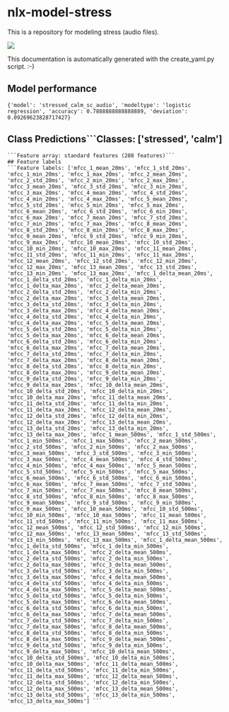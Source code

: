 # nlx-model-stress 
This is a repository for modeling stress (audio files). 

![](https://media.giphy.com/media/l3V0x6kdXUW9M4ONq/giphy.gif)

This documentation is automatically generated with the create_yaml.py script. :-) 
## Model performance 
```{'model': 'stressed_calm_sc_audio', 'modeltype': 'logistic regression', 'accuracy': 0.7888888888888889, 'deviation': 0.09269623828717427}```
## Class Predictions```Classes: ['stressed', 'calm'] 
```## Feature array 
```Feature array: standard features (208 features)``` 
## Feature labels 
```Feature labels: ['mfcc_1_mean_20ms', 'mfcc_1_std_20ms', 'mfcc_1_min_20ms', 'mfcc_1_max_20ms', 'mfcc_2_mean_20ms', 'mfcc_2_std_20ms', 'mfcc_2_min_20ms', 'mfcc_2_max_20ms', 'mfcc_3_mean_20ms', 'mfcc_3_std_20ms', 'mfcc_3_min_20ms', 'mfcc_3_max_20ms', 'mfcc_4_mean_20ms', 'mfcc_4_std_20ms', 'mfcc_4_min_20ms', 'mfcc_4_max_20ms', 'mfcc_5_mean_20ms', 'mfcc_5_std_20ms', 'mfcc_5_min_20ms', 'mfcc_5_max_20ms', 'mfcc_6_mean_20ms', 'mfcc_6_std_20ms', 'mfcc_6_min_20ms', 'mfcc_6_max_20ms', 'mfcc_7_mean_20ms', 'mfcc_7_std_20ms', 'mfcc_7_min_20ms', 'mfcc_7_max_20ms', 'mfcc_8_mean_20ms', 'mfcc_8_std_20ms', 'mfcc_8_min_20ms', 'mfcc_8_max_20ms', 'mfcc_9_mean_20ms', 'mfcc_9_std_20ms', 'mfcc_9_min_20ms', 'mfcc_9_max_20ms', 'mfcc_10_mean_20ms', 'mfcc_10_std_20ms', 'mfcc_10_min_20ms', 'mfcc_10_max_20ms', 'mfcc_11_mean_20ms', 'mfcc_11_std_20ms', 'mfcc_11_min_20ms', 'mfcc_11_max_20ms', 'mfcc_12_mean_20ms', 'mfcc_12_std_20ms', 'mfcc_12_min_20ms', 'mfcc_12_max_20ms', 'mfcc_13_mean_20ms', 'mfcc_13_std_20ms', 'mfcc_13_min_20ms', 'mfcc_13_max_20ms', 'mfcc_1_delta_mean_20ms', 'mfcc_1_delta_std_20ms', 'mfcc_1_delta_min_20ms', 'mfcc_1_delta_max_20ms', 'mfcc_2_delta_mean_20ms', 'mfcc_2_delta_std_20ms', 'mfcc_2_delta_min_20ms', 'mfcc_2_delta_max_20ms', 'mfcc_3_delta_mean_20ms', 'mfcc_3_delta_std_20ms', 'mfcc_3_delta_min_20ms', 'mfcc_3_delta_max_20ms', 'mfcc_4_delta_mean_20ms', 'mfcc_4_delta_std_20ms', 'mfcc_4_delta_min_20ms', 'mfcc_4_delta_max_20ms', 'mfcc_5_delta_mean_20ms', 'mfcc_5_delta_std_20ms', 'mfcc_5_delta_min_20ms', 'mfcc_5_delta_max_20ms', 'mfcc_6_delta_mean_20ms', 'mfcc_6_delta_std_20ms', 'mfcc_6_delta_min_20ms', 'mfcc_6_delta_max_20ms', 'mfcc_7_delta_mean_20ms', 'mfcc_7_delta_std_20ms', 'mfcc_7_delta_min_20ms', 'mfcc_7_delta_max_20ms', 'mfcc_8_delta_mean_20ms', 'mfcc_8_delta_std_20ms', 'mfcc_8_delta_min_20ms', 'mfcc_8_delta_max_20ms', 'mfcc_9_delta_mean_20ms', 'mfcc_9_delta_std_20ms', 'mfcc_9_delta_min_20ms', 'mfcc_9_delta_max_20ms', 'mfcc_10_delta_mean_20ms', 'mfcc_10_delta_std_20ms', 'mfcc_10_delta_min_20ms', 'mfcc_10_delta_max_20ms', 'mfcc_11_delta_mean_20ms', 'mfcc_11_delta_std_20ms', 'mfcc_11_delta_min_20ms', 'mfcc_11_delta_max_20ms', 'mfcc_12_delta_mean_20ms', 'mfcc_12_delta_std_20ms', 'mfcc_12_delta_min_20ms', 'mfcc_12_delta_max_20ms', 'mfcc_13_delta_mean_20ms', 'mfcc_13_delta_std_20ms', 'mfcc_13_delta_min_20ms', 'mfcc_13_delta_max_20ms', 'mfcc_1_mean_500ms', 'mfcc_1_std_500ms', 'mfcc_1_min_500ms', 'mfcc_1_max_500ms', 'mfcc_2_mean_500ms', 'mfcc_2_std_500ms', 'mfcc_2_min_500ms', 'mfcc_2_max_500ms', 'mfcc_3_mean_500ms', 'mfcc_3_std_500ms', 'mfcc_3_min_500ms', 'mfcc_3_max_500ms', 'mfcc_4_mean_500ms', 'mfcc_4_std_500ms', 'mfcc_4_min_500ms', 'mfcc_4_max_500ms', 'mfcc_5_mean_500ms', 'mfcc_5_std_500ms', 'mfcc_5_min_500ms', 'mfcc_5_max_500ms', 'mfcc_6_mean_500ms', 'mfcc_6_std_500ms', 'mfcc_6_min_500ms', 'mfcc_6_max_500ms', 'mfcc_7_mean_500ms', 'mfcc_7_std_500ms', 'mfcc_7_min_500ms', 'mfcc_7_max_500ms', 'mfcc_8_mean_500ms', 'mfcc_8_std_500ms', 'mfcc_8_min_500ms', 'mfcc_8_max_500ms', 'mfcc_9_mean_500ms', 'mfcc_9_std_500ms', 'mfcc_9_min_500ms', 'mfcc_9_max_500ms', 'mfcc_10_mean_500ms', 'mfcc_10_std_500ms', 'mfcc_10_min_500ms', 'mfcc_10_max_500ms', 'mfcc_11_mean_500ms', 'mfcc_11_std_500ms', 'mfcc_11_min_500ms', 'mfcc_11_max_500ms', 'mfcc_12_mean_500ms', 'mfcc_12_std_500ms', 'mfcc_12_min_500ms', 'mfcc_12_max_500ms', 'mfcc_13_mean_500ms', 'mfcc_13_std_500ms', 'mfcc_13_min_500ms', 'mfcc_13_max_500ms', 'mfcc_1_delta_mean_500ms', 'mfcc_1_delta_std_500ms', 'mfcc_1_delta_min_500ms', 'mfcc_1_delta_max_500ms', 'mfcc_2_delta_mean_500ms', 'mfcc_2_delta_std_500ms', 'mfcc_2_delta_min_500ms', 'mfcc_2_delta_max_500ms', 'mfcc_3_delta_mean_500ms', 'mfcc_3_delta_std_500ms', 'mfcc_3_delta_min_500ms', 'mfcc_3_delta_max_500ms', 'mfcc_4_delta_mean_500ms', 'mfcc_4_delta_std_500ms', 'mfcc_4_delta_min_500ms', 'mfcc_4_delta_max_500ms', 'mfcc_5_delta_mean_500ms', 'mfcc_5_delta_std_500ms', 'mfcc_5_delta_min_500ms', 'mfcc_5_delta_max_500ms', 'mfcc_6_delta_mean_500ms', 'mfcc_6_delta_std_500ms', 'mfcc_6_delta_min_500ms', 'mfcc_6_delta_max_500ms', 'mfcc_7_delta_mean_500ms', 'mfcc_7_delta_std_500ms', 'mfcc_7_delta_min_500ms', 'mfcc_7_delta_max_500ms', 'mfcc_8_delta_mean_500ms', 'mfcc_8_delta_std_500ms', 'mfcc_8_delta_min_500ms', 'mfcc_8_delta_max_500ms', 'mfcc_9_delta_mean_500ms', 'mfcc_9_delta_std_500ms', 'mfcc_9_delta_min_500ms', 'mfcc_9_delta_max_500ms', 'mfcc_10_delta_mean_500ms', 'mfcc_10_delta_std_500ms', 'mfcc_10_delta_min_500ms', 'mfcc_10_delta_max_500ms', 'mfcc_11_delta_mean_500ms', 'mfcc_11_delta_std_500ms', 'mfcc_11_delta_min_500ms', 'mfcc_11_delta_max_500ms', 'mfcc_12_delta_mean_500ms', 'mfcc_12_delta_std_500ms', 'mfcc_12_delta_min_500ms', 'mfcc_12_delta_max_500ms', 'mfcc_13_delta_mean_500ms', 'mfcc_13_delta_std_500ms', 'mfcc_13_delta_min_500ms', 'mfcc_13_delta_max_500ms'] ``` 
